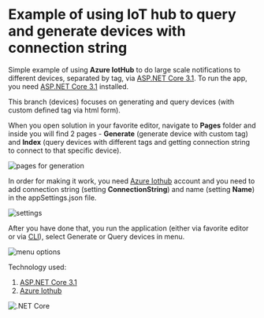 # Example of using IoT hub to query and generate devices with connection string

Simple example of using **Azure IotHub** to do large scale notifications to different devices, separated by tag, via [ASP.NET Core 3.1](https://asp.net). To run the app, you need [ASP.NET Core 3.1](https://asp.net) installed.

This branch (devices) focuses on generating and query devices (with custom defined tag via html form).

When you open solution in your favorite editor, navigate to **Pages** folder and inside you will find 2 pages - **Generate** (generate device with custom tag) and **Index** (query devices with different tags and getting connection string to connect to that specific device).

![pages for generation](https://webeudatastorage.blob.core.windows.net/web/iothub-generate-device.png)

In order for making it work, you need [Azure Iothub](https://azure.microsoft.com/en-us/services/iot-hub/) account and you need to add connection string (setting **ConnectionString**) and name (setting **Name**) in the appSettings.json file.

![settings](https://webeudatastorage.blob.core.windows.net/web/iothub-generate-settings.png)

After you have done that, you run the application (either via favorite editor or via [CLI](https://docs.microsoft.com/en-us/dotnet/core/tools/dotnet-run)), select Generate or Query devices in menu.

![menu options](https://webeudatastorage.blob.core.windows.net/web/iothub-generate-menu-option.png)

Technology used:
1. [ASP.NET Core 3.1](https://asp.net)
2. [Azure Iothub](https://azure.microsoft.com/en-us/services/iot-hub/)

![.NET Core](https://github.com/bovrhovn/sb-notification-sample/workflows/.NET%20Core/badge.svg?branch=master)
